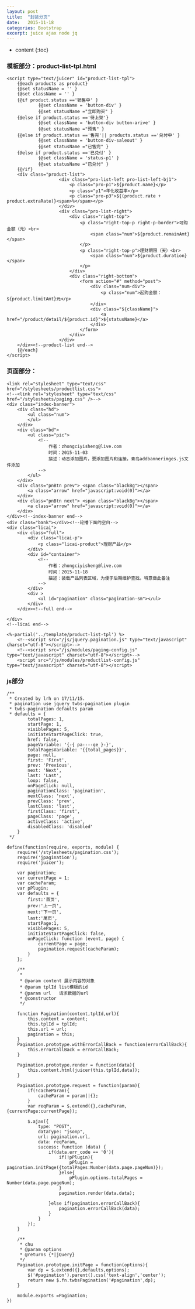 ```yaml
---
layout: post
title:  "封装分页"
date:   2015-11-18
categories: Bootstrap
excerpt: juice ajax node jq
---
```


* content
{:toc}





### 模板部分：product-list-tpl.html


	<script type="text/juicer" id="product-list-tpl">
	    {@each products as product}
	    {@set statusName = '' }
	    {@set className = '' }
	    {@if product.status =='销售中' }
				{@set className = 'button-div' }
				{@set statusName ="立即购买" }
		{@else if product.status =='待上架'}
				{@set className = 'button-div button-arive' }
				{@set statusName ="预售" }
		{@else if product.status =='售完'|| products.status =='兑付中' }
				{@set className = 'button-div-saleout' }
				{@set statusName ="已售完" }
		{@else if product.status =='已兑付' }
				{@set className = 'status-p1' }
				{@set statusName ="已兑付" }
		{@/if}
	    <div class="product-list">
						<div class="pro-list-left pro-list-left-bj1">
							<p class="pro-p1">${product.name}</p>
							<p class="p1">年化收益率</p>
							<p class="pro-p3">${(product.rate + product.extraRate)}<span>%</span></p>
						</div>
						<div class="pro-list-right">
							<div class="right-top">
								<p class="right-top-p right-p-border">可购金额（元）<br>
									<span class="num">${product.remainAmt}</span>
								</p>
								<p class="right-top-p">理财期限（天）<br>
									<span class="num">${product.duration}</span>
								</p>
							</div>
							<div class="right-bottom">
								<form action="#" method="post">
									<div class="num-div">
										<p class="num">起购金额：${product.limitAmt}元</p>
									</div>
									<div class="${className}">
										<a href="/product/detail/${product.id}">${statusName}</a>
									</div>
								</form>
							</div>
						</div>
		</div><!--product-list end-->
	    {@/each}
	</script>
	
	
### 页面部分：


	<link rel="stylesheet" type="text/css" href="/stylesheets/productlist.css">
	<!--<link rel="stylesheet" type="text/css" href="/stylesheets/paging.css" />-->
	<div class="index-banner">
		<div class="hd">
			<ul class="num">
			</ul>
		</div>
		<div class="bd">
			<ul class="pic">
				<!--
	                作者：zhongciyisheng@live.com
	                时间：2015-11-03
	                描述：动态添加图片，要添加图片和连接，青岛addbannerimges.js文件添加
	            -->
			</ul>
		</div>
		<div class="pnBtn prev"> <span class="blackBg"></span>
			<a class="arrow" href="javascript:void(0)"></a>
		</div>
		<div class="pnBtn next"> <span class="blackBg"></span>
			<a class="arrow" href="javascript:void(0)"></a>
		</div>
	</div><!--index-banner end-->
	<div class="bank"></div><!--轮播下面的空白-->
	<div class="licai">
		<div class="full">
			<div class="licai-p">
				<p class="licai-product">理财产品</p>
			</div>
			<div id="container">
				<!--
	            	作者：zhongciyisheng@live.com
	            	时间：2015-11-18
	            	描述：装载产品列表区域，为便于后期维护查找。特意做此备注
	            -->
			</div>
			<div >
				<ul id="pagination" class="pagination-sm"></ul>
			</div>
		</div><!--full end-->
	
	</div>
	<!--licai end-->
	
	<%-partial('../template/product-list-tpl') %>
		<!--<script src="/js/jquery.pagination.js" type="text/javascript" charset="utf-8"></script>-->
		<!--<script src="/js/modules/paging-config.js" type="text/javascript" charset="utf-8"></script>-->
		<script src="/js/modules/productlist-config.js" type="text/javascript" charset="utf-8"></script>
		

### js部分


	/**
	 * Created by lrh on 17/11/15.
	 * pagination use jquery twbs-pagination plugin
	 * twbs-pagination defaults param
	 * defaults = {
	        totalPages: 1,
	        startPage: 1,
	        visiblePages: 5,
	        initiateStartPageClick: true,
	        href: false,
	        pageVariable: '{-{ pa----ge }-}',
	        totalPagesVariable: '{{total_pages}}',
	        page: null,
	        first: 'First',
	        prev: 'Previous',
	        next: 'Next',
	        last: 'Last',
	        loop: false,
	        onPageClick: null,
	        paginationClass: 'pagination',
	        nextClass: 'next',
	        prevClass: 'prev',
	        lastClass: 'last',
	        firstClass: 'first',
	        pageClass: 'page',
	        activeClass: 'active',
	        disabledClass: 'disabled'
	    }
	 */
	
	define(function(require, exports, module) {
	    require('/stylesheets/pagination.css');
	    require('jpagination');
	    require('juicer');
	
	    var pagination;
	    var currentPage = 1;
	    var cacheParam;
	    var pPlugin;
	    var defaults = {
	        first:'首页',
	        prev:'上一页',
	        next:'下一页',
	        last:'尾页',
	        startPage:1,
	        visiblePages: 5,
	        initiateStartPageClick: false,
	        onPageClick: function (event, page) {
	            currentPage = page;
	            pagination.request(cacheParam);
	        }
	    };
	
	    /**
	     *
	     * @param content 展示内容的对象
	     * @param tplId list模板的id
	     * @param url   请求数据的url
	     * @constructor
	     */
	    
	    function Pagination(content,tplId,url){
	        this.content = content;
	        this.tplId = tplId;
	        this.url = url;
	        pagination = this;
	    }
	    Pagination.prototype.withErrorCallBack = function(errorCallBack){
	        this.errorCallBack = errorCallBack;
	    }
	
	    Pagination.prototype.render = function(data){
	        this.content.html(juicer(this.tplId,data));
	    }
	
	    Pagination.prototype.request = function(param){
	        if(!cacheParam){
	            cacheParam = param||{};
	        }
	        var reqParam = $.extend({},cacheParam,{currentPage:currentPage});
	        
	        $.ajax({
	            type: "POST",
	            dataType: "jsonp",
	            url: pagination.url,
	            data: reqParam,
	            success: function (data) {
	                if(data.err_code == '0'){
	                    if(!pPlugin){
	                        pPlugin = pagination.initPage({totalPages:Number(data.page.pageNum)});
	                    }else{
	                        pPlugin.options.totalPages = Number(data.page.pageNum);
	                    }
	                    pagination.render(data.data);
	
	                }else if(pagination.errorCallBack){
	                    pagination.errorCallBack(data);
	                }
	            }
	        });
	    }
	
	    /**
	     * chu
	     * @param options
	     * @returns {*|jQuery}
	     */
	    Pagination.prototype.initPage = function(options){
	        var dp = $.extend({},defaults,options);
	        $('#pagination').parent().css('text-align','center');
	        return new $.fn.twbsPagination('#pagination',dp);
	    }
	
	    module.exports =Pagination;
	})
